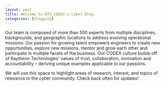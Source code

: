 ```yaml
---
layout: post
title: Welcome to RTX CODEX's Cyber Blog
categories: [blogging]
---
```


Our team is composed of more than 500 experts from multiple disciplines, backgrounds, and geographic locations to address evolving operational missions. Our passion for growing talent empowers engineers to create new opportunities, explore new missions, mentor and grow each other and participate in multiple facets of the business. Our CODEX culture builds off of Raytheon Technologies' values of trust, collaboration, innovation and accountability – deriving unique examples applicable to our passions.

We will use this space to highlight areas of research, interest, and topics of relevance to the cyber community. Check back often for updates!
